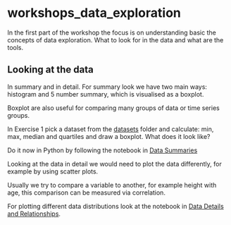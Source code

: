 # workshops_data_exploration
In the first part of the workshop the focus is on understanding basic the concepts of data exploration. What to look for in the data and what are the tools.

## Looking at the data

In summary and in detail. For summary look we have two main ways: histogram and 5 number summary, which is visualised as a boxplot. 

Boxplot are also useful for comparing many groups of data or time series groups.

In Exercise 1 pick a dataset from the [datasets](datasets) folder and calculate: min, max, median and quartiles and draw a boxplot. What does it look like? 

Do it now in Python by following the notebook in [Data Summaries](notebooks/Data_summaries.ipynb)

Looking at the data in detail we would need to plot the data differently, for example by using scatter plots.

Usually we try to compare a variable to another, for example height with age, this comparison can be measured via correlation.

For plotting different data distributions look at the notebook in [Data Details and Relationships](notebooks/Data_Details_and_Relationships.ipynb).

